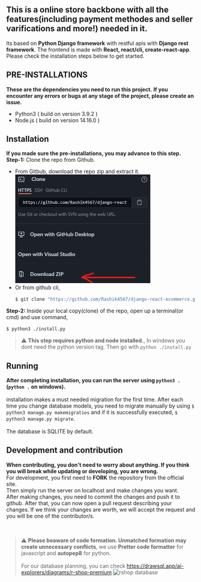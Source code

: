 ## This is a online store backbone with all the features(including payment methodes and seller varifications and more!) needed in it. 

Its based on **Python Django framework** with restful apis with **Django rest framework**. The frontend is made with **React, react/cli, create-react-app**. <br />
Please check the installation steps below to get started.

## PRE-INSTALLATIONS
**These are the dependencies you need to run this project.**
**If you encounter any errors or bugs at any stage of the project, please create an issue.**
<ul>
  <li>
    Python3 ( build on version 3.9.2 )
  <li>
    Node.js ( build on version 14.16.0 )
    </li>
    </ul>

## Installation
**If you made sure the pre-installations, you may advance to this step.**
<br />
**Step-1:** Clone the repo from Github. <br>
<ul>
<li>From Gitbub, download the repo zip and extract it. <br />
<img src="./github.zip.png" alt="github download zip">
<br /></li>
  <li>
Or from github cli, <br />
  
```bash
$ git clone "https://github.com/Rashik4567/django-react-ecommerce.git"
```
</li>
</ul>

**Step-2:** Inside your local copy(clone) of the repo, open up a terminal(or cmd) and use command, <br />
```bash
$ python3 ./install.py
```
> :warning: **This step requires python and node installed.**, In windows you dont need the python version tag. Then go with ```python ./install.py```


## Running
**After completing installation, you can run the server using `python3 .`(`python .` on windows).** <br /><br />
installation makes a must needed migration for the first time. After each time you change database models, you need to migrate manually by using `$ python3 manage.py makemigratios` and if it is successfully executed, `$ python3 manage.py migrate`. <br>
<br>
The database is SQLITE by default.

## Development and contribution
**When contributing, you don't need to worry about anything. If you think you will break while updating or developing, you are wrong.** <br />
For development, you first need to **FORK** the repository from the official site. <br />
Then simply run the server on localhost and make changes you want. <br />
After making changes, you need to commit the changes and push it to github. After that, you can now open a pull request describing your changes. If we  think your changes are worth, we will accept the request and you will be one of the contributor/s.
<br /> <br /> <br />
> :warning: **Please beaware of code formation. Unmatched formation may create unnecessary conflicts**, we use **Pretter code formatter** for javascript and **autopep8** for python.
<br> <br>
For our database planning, you can check https://drawsql.app/ai-explorers/diagrams/r-shop-premium 
![rshop database](https://user-images.githubusercontent.com/58215479/117542413-5ffdea80-b03a-11eb-8776-899f1773518b.png)

